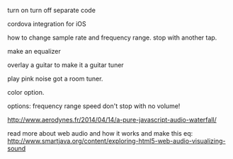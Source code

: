 
turn on turn off
separate code


cordova integration for iOS

how to change sample rate and frequency range.
stop with another tap.


make an equalizer

overlay a guitar to make it a guitar tuner

play pink noise got a room tuner.



color option.

options:
 frequency range
 speed
 don't stop with no volume!


http://www.aerodynes.fr/2014/04/14/a-pure-javascript-audio-waterfall/

read more about web audio and how it works and make this eq:
http://www.smartjava.org/content/exploring-html5-web-audio-visualizing-sound
